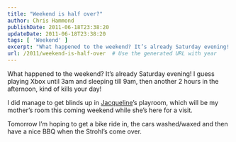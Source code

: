 ```yaml
---
title: "Weekend is half over?"
author: Chris Hammond
publishDate: 2011-06-18T23:38:20
updateDate: 2011-06-18T23:38:20
tags: [ 'Weekend' ]
excerpt: "What happened to the weekend? It’s already Saturday evening! I guess playing Xbox until 3am and sleeping till 9am, then another 2 hours in the afternoon, kind of kills your day!  I did manage to get blinds up in Jacqueline’s playroom, which will be my mother’s room this coming weekend while she’s here for a visit.  Tomorrow I’m hoping to get a bike ride in, the cars washed/waxed and then have a nice BBQ when the Strohl’s come over."
url: /2011/weekend-is-half-over  # Use the generated URL with year
---
```

<p>What happened to the weekend? It’s already Saturday evening! I guess playing Xbox until 3am and sleeping till 9am, then another 2 hours in the afternoon, kind of kills your day!</p>  <p>I did manage to get blinds up in <a href="https://www.jacquelinehammond.com" target="_blank">Jacqueline</a>’s playroom, which will be my mother’s room this coming weekend while she’s here for a visit.</p>  <p>Tomorrow I’m hoping to get a bike ride in, the cars washed/waxed and then have a nice BBQ when the Strohl’s come over.</p>
